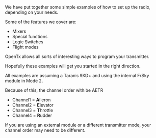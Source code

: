 We have put together some simple examples of how to set up the radio, depending on your needs.

Some of the features we cover are:

* Mixers
* Special functions
* Logic Switches
* Flight modes

OpenTx allows all sorts of interesting ways to program your transmitter.

Hopefully these examples will get you started in the right direction.

All examples are assuming a Taranis 9XD+ and using the internal FrSky module in Mode 2.

Because of this, the channel order with be AETR 

* Channel1 = **A**ileron
* Channel2 = **E**levator
* Channel3 = **T**hrottle
* Channel4 = **R**udder

If you are using an external module or a different transmitter mode, your channel order may need to be different.



